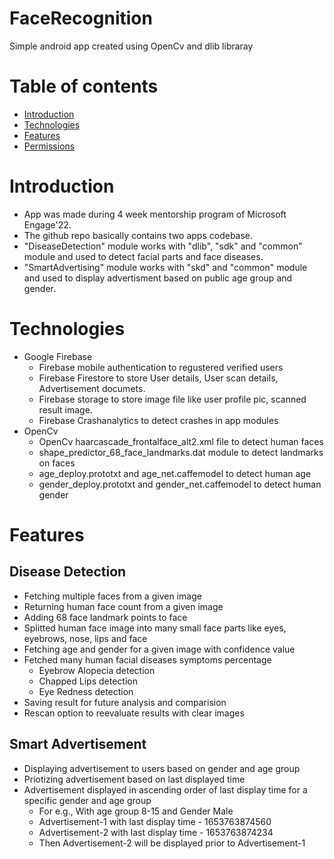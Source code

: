 # FaceRecognition
Simple android app created using OpenCv and dlib libraray

# Table of contents
* [Introduction](#introduction)
* [Technologies](#technologies)
* [Features](#features)
* [Permissions](#permission)

# Introduction
- App was made during 4 week mentorship program of Microsoft Engage'22.
- The github repo basically contains two apps codebase.
- "DiseaseDetection" module works with "dlib", "sdk" and "common" module and used to detect facial parts and face diseases.
- "SmartAdvertising" module works with "skd" and "common" module and used to display advertisment based on public age group and gender.

# Technologies
- Google Firebase 
  - Firebase mobile authentication to regustered verified users
  - Firebase Firestore to store User details, User scan details, Advertisement documets.
  - Firebase storage to store image file like user profile pic, scanned result image.
  - Firebase Crashanalytics to detect crashes in app modules
- OpenCv
  - OpenCv haarcascade_frontalface_alt2.xml file to detect human faces
  - shape_predictor_68_face_landmarks.dat module to detect landmarks on faces
  - age_deploy.prototxt and age_net.caffemodel to detect human age
  - gender_deploy.prototxt and gender_net.caffemodel to detect human gender

# Features
## Disease Detection
- Fetching multiple faces from a given image
- Returning human face count from a given image
- Adding 68 face landmark points to face
- Splitted human face image into many small face parts like eyes, eyebrows, nose, lips and face
- Fetching age and gender for a given image with confidence value
- Fetched many human facial diseases symptoms percentage
  - Eyebrow Alopecia detection
  - Chapped Lips detection
  - Eye Redness detection
- Saving result for future analysis and comparision
- Rescan option to reevaluate results with clear images 

## Smart Advertisement
- Displaying advertisement to users based on gender and age group
- Priotizing advertisement based on last displayed time
- Advertisement displayed in ascending order of last display time for a specific gender and age group
  - For e.g., With age group 8-15 and Gender Male 
  - Advertisement-1 with last display time - 1653763874560
  - Advertisement-2 with last display time - 1653763874234
  - Then Advertisement-2 will be displayed prior to Advertisement-1
